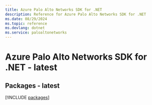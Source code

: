 ```yaml
---
title: Azure Palo Alto Networks SDK for .NET
description: Reference for Azure Palo Alto Networks SDK for .NET
ms.date: 08/29/2024
ms.topic: reference
ms.devlang: dotnet
ms.service: paloaltonetworks
---
```

# Azure Palo Alto Networks SDK for .NET - latest
## Packages - latest
[!INCLUDE [packages](palo-alto-networks-index.md)]